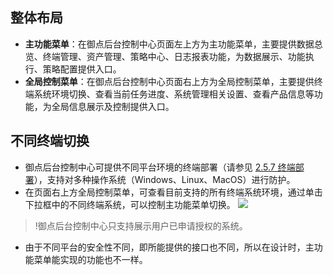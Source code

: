 
##  整体布局
- **主功能菜单**：在御点后台控制中心页面左上方为主功能菜单，主要提供数据总览、终端管理、资产管理、策略中心、日志报表功能，为数据展示、功能执行、策略配置提供入口。
- **全局控制菜单**：在御点后台控制中心页面右上方为全局控制菜单，主要提供终端系统环境切换、查看当前任务进度、系统管理相关设置、查看产品信息等功能，为全局信息展示及控制提供入口。

##  不同终端切换
- 御点后台控制中心可提供不同平台环境的终端部署（请参见 [2.5.7 终端部署](#2.5.7-终端部署)），支持对多种操作系统（Windows、Linux、MacOS）进行防护。
- 在页面右上方全局控制菜单，可查看目前支持的所有终端系统环境，通过单击下拉框中的不同终端系统，可以控制主功能菜单切换。
![](https://main.qcloudimg.com/raw/3cab3a34a9c671ac794e4c632041df25.png)
>!御点后台控制中心只支持展示用户已申请授权的系统。   
- 由于不同平台的安全性不同，即所能提供的接口也不同，所以在设计时，主功能菜单能实现的功能也不一样。
